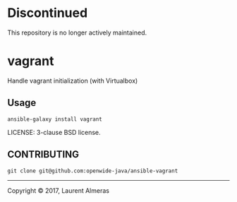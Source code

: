 Discontinued
============
This repository is no longer actively maintained.

# vagrant

Handle vagrant initialization (with Virtualbox)

## Usage

`ansible-galaxy install vagrant`

LICENSE: 3-clause BSD license.

## CONTRIBUTING

`git clone git@github.com:openwide-java/ansible-vagrant`

---
Copyright © 2017, Laurent Almeras
